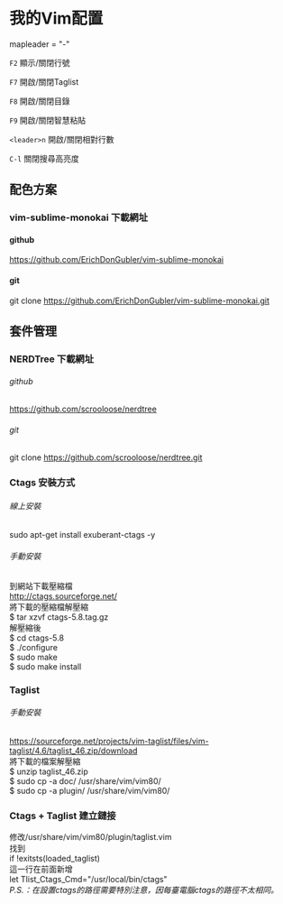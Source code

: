# 我的Vim配置

mapleader = "-"

`F2` 顯示/關閉行號

`F7` 開啟/關閉Taglist

`F8` 開啟/關閉目錄

`F9` 開啟/關閉智慧粘貼

`<leader>n` 開啟/關閉相對行數

`C-l` 關閉搜尋高亮度

## 配色方案

### vim-sublime-monokai 下載網址
#### github
https://github.com/ErichDonGubler/vim-sublime-monokai
#### git
git clone https://github.com/ErichDonGubler/vim-sublime-monokai.git

## 套件管理

### NERDTree 下載網址
###### github
https://github.com/scrooloose/nerdtree
###### git
git clone https://github.com/scrooloose/nerdtree.git

### Ctags 安裝方式
###### 線上安裝  
sudo apt-get install exuberant-ctags -y  
###### 手動安裝  
到網站下載壓縮檔  
http://ctags.sourceforge.net/  
將下載的壓縮檔解壓縮  
$ tar xzvf ctags-5.8.tag.gz  
解壓縮後  
$ cd ctags-5.8  
$ ./configure  
$ sudo make  
$ sudo make install  

### Taglist
###### 手動安裝
https://sourceforge.net/projects/vim-taglist/files/vim-taglist/4.6/taglist_46.zip/download  
將下載的檔案解壓縮  
$ unzip taglist_46.zip  
$ sudo cp -a doc/ /usr/share/vim/vim80/  
$ sudo cp -a plugin/ /usr/share/vim/vim80/  

### Ctags + Taglist 建立鏈接
修改/usr/share/vim/vim80/plugin/taglist.vim  
找到  
if !exitsts(loaded_taglist)  
這一行在前面新增  
let Tlist_Ctags_Cmd="/usr/local/bin/ctags"  
_P.S.：在設置ctags的路徑需要特別注意，因每臺電腦ctags的路徑不太相同。_  

